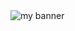 <img src="https://user-images.githubusercontent.com/59967050/146984060-b5abf052-16dc-492d-bd84-3b696305511e.png" alt="my banner">